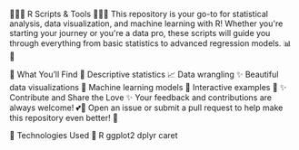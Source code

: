 🌸✨🌸 R Scripts & Tools 🌸✨🌸 
This repository is your go-to for statistical analysis, data visualization, and machine learning with R! Whether you're starting your journey or you're a data pro, these scripts will guide you through everything from basic statistics to advanced regression models. 📊💖

🌿 What You’ll Find 🌿
Descriptive statistics 📈
Data wrangling ✨
Beautiful data visualizations 🌷
Machine learning models 🌟
Interactive examples 🌻
✨ Contribute and Share the Love ✨
Your feedback and contributions are always welcome! 💕🌼
Open an issue or submit a pull request to help make this repository even better! 🌸

🌸 Technologies Used 🌸
R 
ggplot2 
dplyr 
caret 
